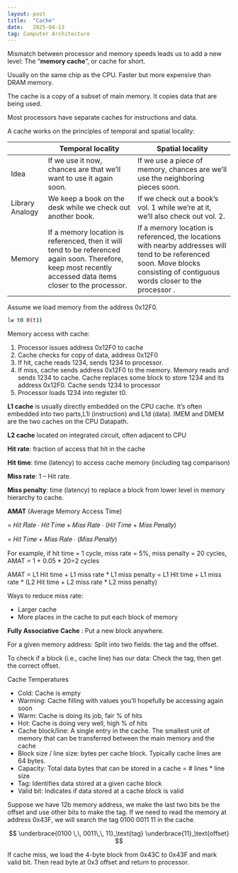 ```yaml
---
layout: post
title:  "Cache"
date:   2025-04-13
tag: Computer Architecture
---
```


Mismatch between processor and memory speeds leads us to add a new level: The “**memory cache**”, or cache for short. 

Usually on the same chip as the CPU. Faster but more expensive than DRAM memory. 

The cache is a copy of a subset of main memory. It copies data that are being used.  

Most processors have separate caches for instructions and data.

A cache works on the principles of temporal and spatial locality: 

 

|  | Temporal locality | Spatial locality |
| --- | --- | --- |
| Idea | If we use it now, chances are that we’ll want to use it again soon. | If we use a piece of memory, chances are we’ll use the neighboring pieces soon. |
| Library Analogy | We keep a book on the desk while we check out another book. | If we check out a book’s vol. 1 while we’re at it, we’ll also check out vol. 2. |
| Memory | If a memory location is referenced, then it will tend to be referenced again soon. Therefore, keep most recently accessed data items closer to the processor. | If a memory location is referenced, the locations with nearby addresses will tend to be referenced soon. Move blocks consisting of contiguous words closer to the processor . |


Assume we load memory from the address 0x12F0.

```bash
lw t0 0(t1)
```

Memory access with cache: 

1. Processor issues address 0x12F0 to cache
2. Cache checks for copy of data, address 0x12F0 
3. If hit, cache reads 1234, sends 1234 to processor. 
4. If miss, cache sends address 0x12F0 to the memory. Memory reads and sends 1234 to cache. Cache replaces some block to store 1234 and its address 0x12F0. Cache sends 1234 to processor 
5. Processor loads 1234 into register t0.

**L1 cache** is usually directly embedded on the CPU cache. It’s often embedded into two parts,L1i (instruction) and L1d (data). IMEM and DMEM are the two caches on the CPU Datapath.

**L2 cache** located on integrated circuit, often adjacent to CPU

**Hit rate**: fraction of access that hit in the cache

**Hit time**: time (latency) to access cache memory (including tag comparison)

**Miss rate**: 1 – Hit rate.

**Miss penalty**: time (latency) to replace a block from lower level in memory hierarchy to cache.

**AMAT** (Average Memory Access Time) 

= 𝐻𝑖𝑡 𝑅𝑎𝑡𝑒 ⋅ 𝐻𝑖𝑡 𝑇𝑖𝑚𝑒 + 𝑀𝑖𝑠𝑠 𝑅𝑎𝑡𝑒 ⋅ (𝐻𝑖𝑡 𝑇𝑖𝑚𝑒 + 𝑀𝑖𝑠𝑠 𝑃𝑒𝑛𝑎𝑙𝑡𝑦) 

= 𝐻𝑖𝑡 𝑇𝑖𝑚𝑒 + 𝑀𝑖𝑠𝑠 𝑅𝑎𝑡𝑒 ⋅ (𝑀𝑖𝑠𝑠 𝑃𝑒𝑛𝑎𝑙𝑡𝑦) 

For example, if hit time = 1 cycle, miss rate = 5%, miss penalty = 20 cycles, AMAT = 1 + 0.05 * 20=2 cycles

AMAT = L1 Hit time + L1 miss rate * L1 miss penalty = L1 Hit time + L1 miss rate * (L2 Hit time + L2 miss rate * L2 miss penalty)

Ways to reduce miss rate: 

- Larger cache
- More places in the cache to put each block of memory

**Fully Associative Cache** : Put a new block anywhere.

For a given memory address:  Split into two fields: the tag and the offset.

To check if a block (i.e., cache line) has our data: Check the tag, then get the correct offset. 

Cache Temperatures 

- Cold: Cache is empty
- Warming: Cache filling with values you’ll hopefully be accessing again soon
- Warm: Cache is doing its job, fair % of hits
- Hot: Cache is doing very well, high % of hits
- Cache block/line: A single entry in the cache. The smallest unit of memory that can be transferred between the main memory and the cache
- Block size / line size: bytes per cache block. Typically cache lines are 64 bytes.
- Capacity: Total data bytes that can be stored in a cache = # lines * line size
- Tag: Identifies data stored at a given cache block
- Valid bit: Indicates if data stored at a cache block is valid

Suppose we have 12b memory address, we make the last two bits be the offset and use other bits to make the tag. If we need to read the memory at address 0x43F, we will search the tag 0100 0011 11 in the cache.

$$
\underbrace{0100 \,\,
0011\,\, 11}_\text{tag} \underbrace{11}_\text{offset}
$$

If cache miss, we load the 4-byte block from 0x43C to 0x43F and mark valid bit. Then read byte at 0x3 offset and return to processor.